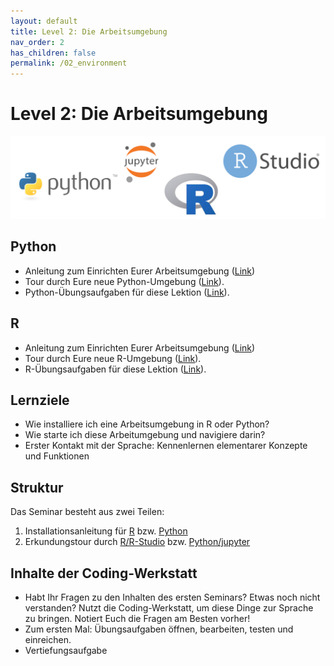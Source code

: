 ```yaml
---
layout: default
title: Level 2: Die Arbeitsumgebung
nav_order: 2
has_children: false
permalink: /02_environment
---
```


# Level 2: Die Arbeitsumgebung

![img](img/r_python.png)

## Python

- Anleitung zum Einrichten Eurer Arbeitsumgebung ([Link](python/README.md))
- Tour durch Eure neue Python-Umgebung ([Link](python/tour-de-python.html)).
- Python-Übungsaufgaben für diese Lektion ([Link](python/uebung/uebung.html)).

## R

- Anleitung zum Einrichten Eurer Arbeitsumgebung ([Link](R/R_Arbeitsumgebung.html))
- Tour durch Eure neue R-Umgebung ([Link](R/R_kundungstour.html)).
- R-Übungsaufgaben für diese Lektion ([Link](R/exercises02.html)).

## Lernziele

- Wie installiere ich eine Arbeitsumgebung in R oder Python?
- Wie starte ich diese Arbeitumgebung und navigiere darin?
- Erster Kontakt mit der Sprache: Kennenlernen elementarer Konzepte und Funktionen

## Struktur

Das Seminar besteht aus zwei Teilen:

1. Installationsanleitung für [R](R/R_Arbeitsumgebung.html) bzw. [Python](python/README.md)
2. Erkundungstour durch [R/R-Studio](R/R_kundungstour.html) bzw. [Python/jupyter](python/tour-de-python.html)

## Inhalte der Coding-Werkstatt

- Habt Ihr Fragen zu den Inhalten des ersten Seminars? Etwas noch nicht verstanden?
Nutzt die Coding-Werkstatt, um diese Dinge zur Sprache zu bringen. Notiert Euch die
Fragen am Besten vorher!
- Zum ersten Mal: Übungsaufgaben öffnen, bearbeiten, testen und einreichen.
- Vertiefungsaufgabe
